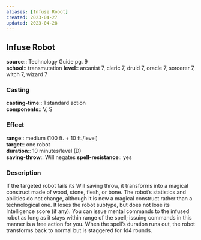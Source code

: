 ```yaml
---
aliases: [Infuse Robot]
created: 2023-04-27
updated: 2023-04-28
---
```


## Infuse Robot

**source**:: Technology Guide pg. 9  
**school**:: transmutation
**level**:: arcanist 7, cleric 7, druid 7, oracle 7, sorcerer 7, witch 7, wizard 7

### Casting

**casting-time**:: 1 standard action  
**components**:: V, S

### Effect

**range**:: medium (100 ft. + 10 ft./level)  
**target**:: one robot  
**duration**:: 10 minutes/level (D)  
**saving-throw**:: Will negates
**spell-resistance**:: yes

### Description

If the targeted robot fails its Will saving throw, it transforms into a magical construct made of wood, stone, flesh, or bone. The robot’s statistics and abilities do not change, although it is now a magical construct rather than a technological one. It loses the robot subtype, but does not lose its Intelligence score (if any). You can issue mental commands to the infused robot as long as it stays within range of the spell; issuing commands in this manner is a free action for you. When the spell’s duration runs out, the robot transforms back to normal but is staggered for 1d4 rounds.
